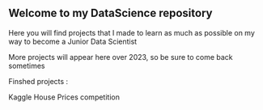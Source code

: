 ## Welcome to my DataScience repository

Here you will find projects that I made to learn as much as possible on my way to become a Junior Data Scientist

More projects will appear here over 2023, so be sure to come back sometimes

Finshed projects :

Kaggle House Prices competition
